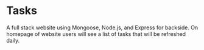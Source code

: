 # Tasks
A full stack website using Mongoose, Node.js, and Express for backside. On homepage of website users will see a list of tasks that will be refreshed daily. 
